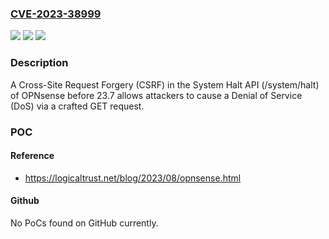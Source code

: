 ### [CVE-2023-38999](https://cve.mitre.org/cgi-bin/cvename.cgi?name=CVE-2023-38999)
![](https://img.shields.io/static/v1?label=Product&message=n%2Fa&color=blue)
![](https://img.shields.io/static/v1?label=Version&message=n%2Fa&color=blue)
![](https://img.shields.io/static/v1?label=Vulnerability&message=n%2Fa&color=brighgreen)

### Description

A Cross-Site Request Forgery (CSRF) in the System Halt API (/system/halt) of OPNsense before 23.7 allows attackers to cause a Denial of Service (DoS) via a crafted GET request.

### POC

#### Reference
- https://logicaltrust.net/blog/2023/08/opnsense.html

#### Github
No PoCs found on GitHub currently.

